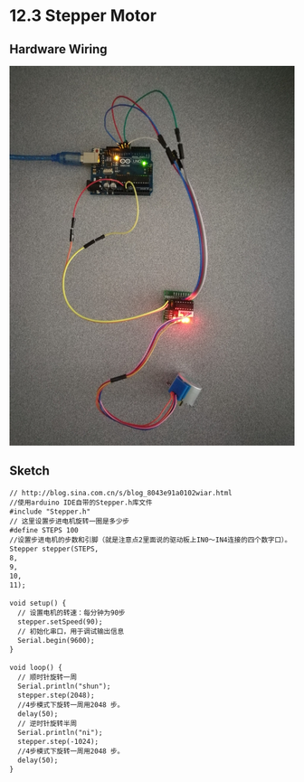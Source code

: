 # 12.3 Stepper Motor

## Hardware Wiring
![Image](../../Examples/geek-workshop/essence/03_stepper.jpg)

## Sketch
```
// http://blog.sina.com.cn/s/blog_8043e91a0102wiar.html
//使用arduino IDE自带的Stepper.h库文件
#include "Stepper.h" 
// 这里设置步进电机旋转一圈是多少步
#define STEPS 100 
//设置步进电机的步数和引脚（就是注意点2里面说的驱动板上IN0～IN4连接的四个数字口）。
Stepper stepper(STEPS, 
8, 
9, 
10, 
11);

void setup() { 
  // 设置电机的转速：每分钟为90步 
  stepper.setSpeed(90); 
  // 初始化串口，用于调试输出信息 
  Serial.begin(9600);
}

void loop() { 
  // 顺时针旋转一周 
  Serial.println("shun");
  stepper.step(2048); 
  //4步模式下旋转一周用2048 步。 
  delay(50); 
  // 逆时针旋转半周 
  Serial.println("ni");
  stepper.step(-1024); 
  //4步模式下旋转一周用2048 步。 
  delay(50);
}
```
